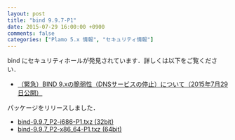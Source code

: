 ```yaml
---
layout: post
title: "bind 9.9.7-P1"
date: 2015-07-29 16:00:00 +0900
comments: false
categories: ["Plamo 5.x 情報", "セキュリティ情報"]
---
```

bind にセキュリティホールが発見されています．詳しくは以下をご覧ください．

* [（緊急）BIND 9.xの脆弱性（DNSサービスの停止）について（2015年7月29日公開）](http://jprs.jp/tech/security/2015-07-29-bind9-vuln-tkey.html)

パッケージをリリースしました．

* [bind-9.9.7_P2-i686-P1.txz (32bit)](ftp://plamo.linet.gr.jp/pub/Plamo-5.x/x86/plamo/01_minimum/network.txz/bind-9.9.7_P2-i686-P1.txz)
* [bind-9.9.7_P2-x86_64-P1.txz (64bit)](ftp://plamo.linet.gr.jp/pub/Plamo-5.x/x86_64/plamo/01_minimum/network.txz/bind-9.9.7_P2-x86_64-P1.txz)